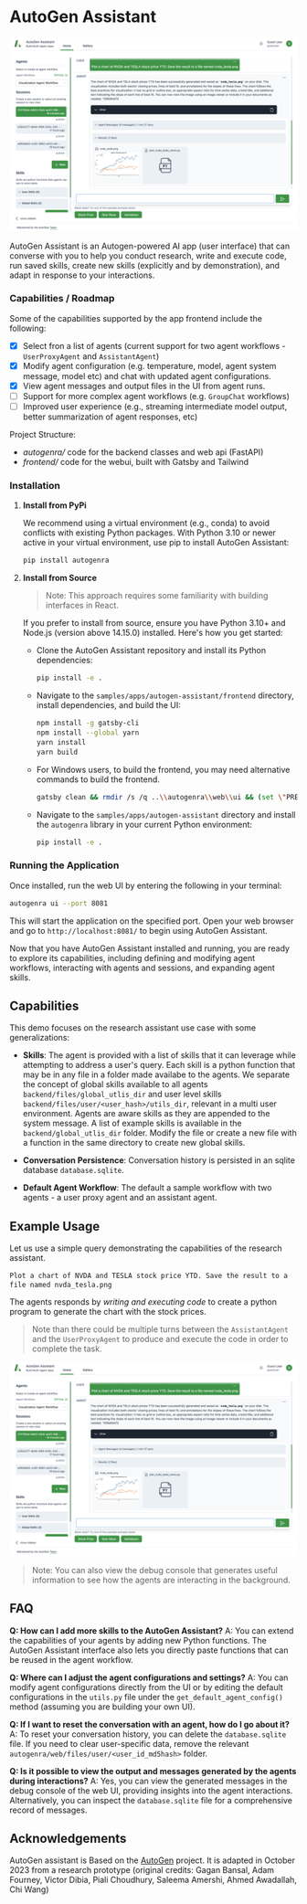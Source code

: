 # AutoGen Assistant

![ARA](./docs/ara_stockprices.png)

AutoGen Assistant is an Autogen-powered AI app (user interface) that can converse with you to help you conduct research, write and execute code, run saved skills, create new skills (explicitly and by demonstration), and adapt in response to your interactions.

### Capabilities / Roadmap

Some of the capabilities supported by the app frontend include the following:

- [x] Select fron a list of agents (current support for two agent workflows - `UserProxyAgent` and `AssistantAgent`)
- [x] Modify agent configuration (e.g. temperature, model, agent system message, model etc) and chat with updated agent configurations.
- [x] View agent messages and output files in the UI from agent runs.
- [ ] Support for more complex agent workflows (e.g. `GroupChat` workflows)
- [ ] Improved user experience (e.g., streaming intermediate model output, better summarization of agent responses, etc)

Project Structure:

- _autogenra/_ code for the backend classes and web api (FastAPI)
- _frontend/_ code for the webui, built with Gatsby and Tailwind

### Installation

1.  **Install from PyPi**

    We recommend using a virtual environment (e.g., conda) to avoid conflicts with existing Python packages. With Python 3.10 or newer active in your virtual environment, use pip to install AutoGen Assistant:

    ```bash
    pip install autogenra
    ```

2.  **Install from Source**

    > Note: This approach requires some familiarity with building interfaces in React.

    If you prefer to install from source, ensure you have Python 3.10+ and Node.js (version above 14.15.0) installed. Here's how you get started:

    - Clone the AutoGen Assistant repository and install its Python dependencies:

      ```bash
      pip install -e .
      ```

    - Navigate to the `samples/apps/autogen-assistant/frontend` directory, install dependencies, and build the UI:

      ```bash
      npm install -g gatsby-cli
      npm install --global yarn
      yarn install
      yarn build
      ```

    - For Windows users, to build the frontend, you may need alternative commands to build the frontend.

      ```bash
      gatsby clean && rmdir /s /q ..\\autogenra\\web\\ui && (set \"PREFIX_PATH_VALUE=\" || ver>nul) && gatsby build --prefix-paths && xcopy /E /I /Y public ..\\autogenra\\web\\ui
      ```
    - Navigate to the `samples/apps/autogen-assistant` directory and install the `autogenra` library in your current Python environment:

      ```bash
      pip install -e .
      ```

### Running the Application

Once installed, run the web UI by entering the following in your terminal:

```bash
autogenra ui --port 8081
```

This will start the application on the specified port. Open your web browser and go to `http://localhost:8081/` to begin using AutoGen Assistant.

Now that you have AutoGen Assistant installed and running, you are ready to explore its capabilities, including defining and modifying agent workflows, interacting with agents and sessions, and expanding agent skills.

## Capabilities

This demo focuses on the research assistant use case with some generalizations:

- **Skills**: The agent is provided with a list of skills that it can leverage while attempting to address a user's query. Each skill is a python function that may be in any file in a folder made availabe to the agents. We separate the concept of global skills available to all agents `backend/files/global_utlis_dir` and user level skills `backend/files/user/<user_hash>/utils_dir`, relevant in a multi user environment. Agents are aware skills as they are appended to the system message. A list of example skills is available in the `backend/global_utlis_dir` folder. Modify the file or create a new file with a function in the same directory to create new global skills.

- **Conversation Persistence**: Conversation history is persisted in an sqlite database `database.sqlite`.

- **Default Agent Workflow**: The default a sample workflow with two agents - a user proxy agent and an assistant agent.

## Example Usage

Let us use a simple query demonstrating the capabilities of the research assistant.

```
Plot a chart of NVDA and TESLA stock price YTD. Save the result to a file named nvda_tesla.png
```

The agents responds by _writing and executing code_ to create a python program to generate the chart with the stock prices.

> Note than there could be multiple turns between the `AssistantAgent` and the `UserProxyAgent` to produce and execute the code in order to complete the task.

![ARA](./docs/ara_stockprices.png)

> Note: You can also view the debug console that generates useful information to see how the agents are interacting in the background.

<!-- ![ARA](./docs/ara_console.png) -->

## FAQ

**Q: How can I add more skills to the AutoGen Assistant?**
A: You can extend the capabilities of your agents by adding new Python functions. The AutoGen Assistant interface also lets you directly paste functions that can be reused in the agent workflow.

**Q: Where can I adjust the agent configurations and settings?**
A: You can modify agent configurations directly from the UI or by editing the default configurations in the `utils.py` file under the `get_default_agent_config()` method (assuming you are building your own UI).

**Q: If I want to reset the conversation with an agent, how do I go about it?**
A: To reset your conversation history, you can delete the `database.sqlite` file. If you need to clear user-specific data, remove the relevant `autogenra/web/files/user/<user_id_md5hash>` folder.

**Q: Is it possible to view the output and messages generated by the agents during interactions?**
A: Yes, you can view the generated messages in the debug console of the web UI, providing insights into the agent interactions. Alternatively, you can inspect the `database.sqlite` file for a comprehensive record of messages.

## Acknowledgements

AutoGen assistant is Based on the [AutoGen](https://microsoft.github.io/autogen) project. It is adapted in October 2023 from a research prototype (original credits: Gagan Bansal, Adam Fourney, Victor Dibia, Piali Choudhury, Saleema Amershi, Ahmed Awadallah, Chi Wang)

